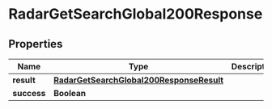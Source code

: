 

# RadarGetSearchGlobal200Response


## Properties

| Name | Type | Description | Notes |
|------------ | ------------- | ------------- | -------------|
|**result** | [**RadarGetSearchGlobal200ResponseResult**](RadarGetSearchGlobal200ResponseResult.md) |  |  |
|**success** | **Boolean** |  |  |




